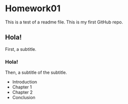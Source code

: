 # Homework01
This is a test of a readme file. This is my first GitHub repo.

## Hola!
First, a subtitle.

### Hola!
Then, a subtitle of the subtitle.

* Introduction
* Chapter 1
* Chapter 2
* Conclusion


